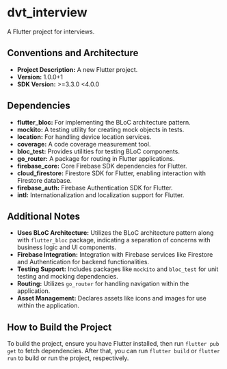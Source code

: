 # dvt_interview

A Flutter project for interviews.

## Conventions and Architecture

- **Project Description:** A new Flutter project.
- **Version:** 1.0.0+1
- **SDK Version:** >=3.3.0 <4.0.0

## Dependencies

- **flutter_bloc:** For implementing the BLoC architecture pattern.
- **mockito:** A testing utility for creating mock objects in tests.
- **location:** For handling device location services.
- **coverage:** A code coverage measurement tool.
- **bloc_test:** Provides utilities for testing BLoC components.
- **go_router:** A package for routing in Flutter applications.
- **firebase_core:** Core Firebase SDK dependencies for Flutter.
- **cloud_firestore:** Firestore SDK for Flutter, enabling interaction with Firestore database.
- **firebase_auth:** Firebase Authentication SDK for Flutter.
- **intl:** Internationalization and localization support for Flutter.

## Additional Notes

- **Uses BLoC Architecture:** Utilizes the BLoC architecture pattern along with `flutter_bloc` package, indicating a separation of concerns with business logic and UI components.
- **Firebase Integration:** Integration with Firebase services like Firestore and Authentication for backend functionalities.
- **Testing Support:** Includes packages like `mockito` and `bloc_test` for unit testing and mocking dependencies.
- **Routing:** Utilizes `go_router` for handling navigation within the application.
- **Asset Management:** Declares assets like icons and images for use within the application.

## How to Build the Project

To build the project, ensure you have Flutter installed, then run `flutter pub get` to fetch dependencies. After that, you can run `flutter build` or `flutter run` to build or run the project, respectively.
